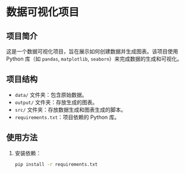 # 数据可视化项目

## 项目简介
这是一个数据可视化项目，旨在展示如何创建数据并生成图表。该项目使用 Python 库（如 `pandas`, `matplotlib`, `seaborn`）来完成数据的生成和可视化。

## 项目结构
- `data/` 文件夹：包含原始数据。
- `output/` 文件夹：存放生成的图表。
- `src/` 文件夹：存放数据生成和图表生成的脚本。
- `requirements.txt`：项目依赖的 Python 库。

## 使用方法

1. 安装依赖：
   ```bash
   pip install -r requirements.txt

